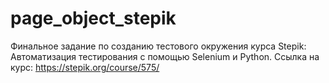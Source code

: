 # page_object_stepik
Финальное задание по созданию тестового окружения курса Stepik: Автоматизация тестирования с помощью Selenium и Python.
Ссылка на курс: https://stepik.org/course/575/